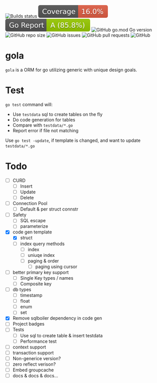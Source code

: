 ![Builds status](https://github.com/olachat/gola/actions/workflows/go.yml/badge.svg)
![Coverage](badges/coverage.svg)
![Go Report Card](badges/go-report-card.svg)
![GitHub go.mod Go version](https://img.shields.io/github/go-mod/go-version/olachat/gola)
![GitHub repo size](https://img.shields.io/github/repo-size/olachat/gola)
![GitHub issues](https://img.shields.io/github/issues-raw/olachat/gola)
![GitHub pull requests](https://img.shields.io/github/issues-pr/olachat/gola)
![GitHub](https://img.shields.io/github/license/olachat/gola)

# gola

`gola` is a ORM for go utilizing generic with unique design goals.

# Test

`go test` command will:

* Use `testdata` sql to create tables on the fly
* Do code generation for tables
* Compare with `testdata/*.go`
* Report error if file not matching

Use `go test -update`, if template is changed, and want to update `testdata/*.go`

# Todo

* [ ] CURD
  * [ ] Insert
  * [ ] Update
  * [ ] Delete
* [ ] Connection Pool
  * [ ] Default & per struct connstr
* [ ] Safety
  * [ ] SQL escape
  * [ ] parameterize
* [X] code gen template
  * [X] struct
  * [ ] index query methods
    * [ ] index
    * [ ] uniuqe index
    * [ ] paging & order
      * [ ] paging using cursor
* [ ] better primary key support
  * [ ] Single Key types / names
  * [ ] Composite key
* [ ] db types
  * [ ] timestamp
  * [ ] float
  * [ ] enum
  * [ ] set
* [X] Remove sqlboiler dependency in code gen
* [ ] Project badges
* [ ] Tests
  * [ ] Use sql to create table & insert testdata
  * [ ] Performance test
* [ ] context support
* [ ] transaction support
* [ ] Non-generice version?
* [ ] zero reflect verison?
* [ ] Embed groupcache
* [ ] docs & docs & docs...
